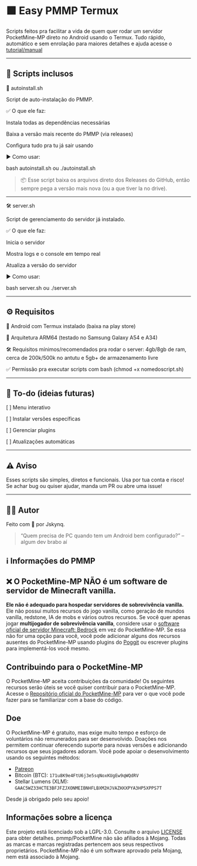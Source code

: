 # 🟩 Easy PMMP Termux 

Scripts feitos pra facilitar a vida de quem quer rodar um servidor PocketMine-MP direto no Android usando o Termux. Tudo rápido, automático e sem enrolação para maiores detalhes e ajuda acesse o [tutorial/manual]()


---

## 📜 Scripts inclusos

🔧 autoinstall.sh

Script de auto-instalação do PMMP.

✅ O que ele faz:

Instala todas as dependências necessárias

Baixa a versão mais recente do PMMP (via releases)

Configura tudo pra tu já sair usando


▶️ Como usar:

bash autoinstall.sh ou ./autoinstall.sh

> 📦 Esse script baixa os arquivos direto dos Releases do GitHub, então sempre pega a versão mais nova (ou a que tiver la no drive).




---

🛠️ server.sh

Script de gerenciamento do servidor já instalado.

✅ O que ele faz:

Inicia o servidor

Mostra logs e o console em tempo real

Atualiza a versão do servidor

▶️ Como usar:

bash server.sh ou ./server.sh


---

## ⚙️ Requisitos

📱 Android com Termux instalado (baixa na play store)

🔀 Arquitetura ARM64 (testado no Samsung Galaxy A54 e A34) 

🛠 Requisitos mínimos/recomendados pra rodar o server: 4gb/8gb de ram, cerca de 200k/500k no antutu e 5gb+ de armazenamento livre

✅ Permissão pra executar scripts com bash (chmod +x nomedoscript.sh)



---

## 🚧 To-do (ideias futuras)

[  ] Menu interativo

[  ] Instalar versões específicas

[  ] Gerenciar plugins

[  ] Atualizações automáticas



---

## ⚠️ Aviso

Esses scripts são simples, diretos e funcionais. Usa por tua conta e risco!
Se achar bug ou quiser ajudar, manda um PR ou abre uma issue!


---

## 👨‍💻 Autor

Feito com 💚 por Jskynq.

> “Quem precisa de PC quando tem um Android bem configurado?” – algum dev brabo aí

## ℹ️ Informações do PMMP

## :x: O PocketMine-MP NÃO é um software de servidor de Minecraft vanilla.
 **Ele não é adequado para hospedar servidores de sobrevivência vanilla.** Ele não possui muitos recursos do jogo vanilla, como geração de mundos vanilla, redstone, IA de mobs e vários outros recursos. Se você quer apenas jogar **multijogador de sobrevivência vanilla**, considere usar o [software oficial de servidor Minecraft: Bedrock](https://minecraft.net/download/server/bedrock) em vez do PocketMine-MP. Se essa não for uma opção para você, você pode adicionar alguns dos recursos ausentes do PocketMine-MP usando plugins do [Poggit](https://poggit.pmmp.io/plugins) ou escrever plugins para implementá-los você mesmo.

## Contribuindo para o PocketMine-MP 
O PocketMine-MP aceita contribuições da comunidade! Os seguintes recursos serão úteis se você quiser contribuir para o PocketMine-MP. Acesse o [Repositório oficial do PocketMine-MP](https://github.com/pmmp/PocketMine-MP) para ver o que você pode fazer para se familiarizar com a base do código. 

## Doe
 O PocketMine-MP é gratuito, mas exige muito tempo e esforço de voluntários não remunerados para ser desenvolvido. Doações nos permitem continuar oferecendo suporte para novas versões e adicionando recursos que seus jogadores adoram. Você pode apoiar o desenvolvimento usando os seguintes métodos: 
- [Patreon](https://www.patreon.com/pocketminemp)
 - Bitcoin (BTC): `171u8K9e4FtU6j3e5sqNoxKUgEw9qWQdRV`
 - Stellar Lumens (XLM): `GAAC5WZ33HCTE3BFJFZJXONMEIBNHFLBXM2HJVAZHXXPYA3HP5XPPS7T` 

Desde já obrigado pelo seu apoio! 

## Informações sobre a licença
 Este projeto está licenciado sob a LGPL-3.0. Consulte o arquivo [LICENSE](/LICENSE) para obter detalhes. pmmp/PocketMine não são afiliados à Mojang. Todas as marcas e marcas registradas pertencem aos seus respectivos proprietários. PocketMine-MP não é um software aprovado pela Mojang, nem está associado à Mojang.